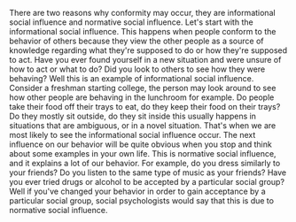 There are two reasons why conformity may occur, they are informational social
influence and normative social influence. Let's start with the informational
social influence. This happens when people conform to the behavior of others
because they view the other people as a source of knowledge regarding what
they're supposed to do or how they're supposed to act. Have you ever found
yourself in a new situation and were unsure of how to act or what to do? Did
you look to others to see how they were behaving? Well this is an example of
informational social influence. Consider a freshman starting college, the
person may look around to see how other people are behaving in the lunchroom
for example. Do people take their food off their trays to eat, do they keep
their food on their trays? Do they mostly sit outside, do they sit inside this
usually happens in situations that are ambiguous, or in a novel situation.
That's when we are most likely to see the informational social influence occur.
The next influence on our behavior will be quite obvious when you stop and
think about some examples in your own life. This is normative social influence,
and it explains a lot of our behavior. For example, do you dress similarly to
your friends? Do you listen to the same type of music as your friends? Have you
ever tried drugs or alcohol to be accepted by a particular social group? Well
if you've changed your behavior in order to gain acceptance by a particular
social group, social psychologists would say that this is due to normative
social influence.
